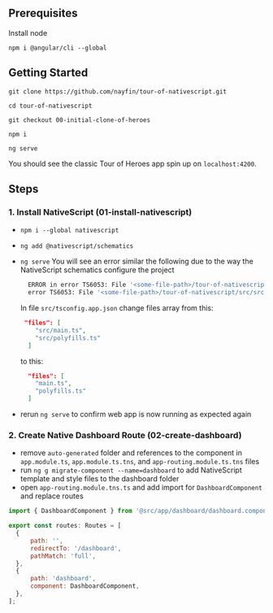 ## Prerequisites

Install node

```
npm i @angular/cli --global

```

## Getting Started

```
git clone https://github.com/nayfin/tour-of-nativescript.git

cd tour-of-nativescript

git checkout 00-initial-clone-of-heroes

npm i

ng serve
```

You should see the classic Tour of Heroes app spin up on `localhost:4200`.

## Steps

### 1. Install NativeScript (01-install-nativescript)
  - `npm i --global nativescript`
  - `ng add @nativescript/schematics`
  - `ng serve`
    You will see an error similar the following due to the way the NativeScript schematics configure the project
    ```bash
      ERROR in error TS6053: File '<some-file-path>/tour-of-nativescript/src/src/main.ts' not found.
      error TS6053: File '<some-file-path>/tour-of-nativescript/src/src/polyfills.ts' not found.
    ```

    In file `src/tsconfig.app.json` change files array from this:
    ```json
     "files": [
        "src/main.ts",
        "src/polyfills.ts"
      ]
    ```
    to this:
    ```json
      "files": [
        "main.ts",
        "polyfills.ts"
      ]
    ```
  - rerun `ng serve` to confirm web app is now running as expected again

### 2. Create Native Dashboard Route (02-create-dashboard)
  - remove `auto-generated` folder and references to the component in `app.module.ts`, `app.module.ts.tns`, and `app-routing.module.ts.tns` files
  - run ```ng g migrate-component --name=dashboard``` to add NativeScript template and style files to the dashboard folder
  - open `app-routing.module.tns.ts` and add import for `DashboardComponent` and replace routes

```javascript
import { DashboardComponent } from '@src/app/dashboard/dashboard.component';

export const routes: Routes = [
  {
      path: '',
      redirectTo: '/dashboard',
      pathMatch: 'full',
  },
  {
      path: 'dashboard',
      component: DashboardComponent,
  },
];
```
